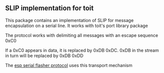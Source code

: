 ## SLIP implementation for toit

This package contains an implementation of SLIP for message encapsulation on a serial line. It works with toit's port library package

The protocol works with delimiting all messages with an escape sequence 0xC0

If a 0xC0 appears in data, it is replaced by 0xDB 0xDC. 0xDB in the stream in turn will be replaced by 0xDB 0xDD

The [esp serial flasher protocol](https://docs.espressif.com/projects/esptool/en/latest/esp32/advanced-topics/serial-protocol.html) uses this transport mechanism 